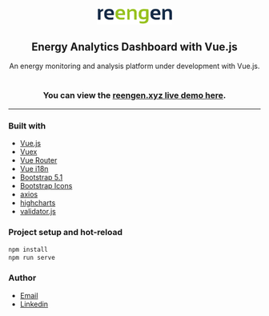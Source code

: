 <p align="center"><img src="src/assets/logo.png" width="150"/></p>
<h2 align="center"> Energy Analytics Dashboard with Vue.js</h2>
<p align="center">An energy monitoring and analysis platform under development with Vue.js.<br /><br />
<h3  align="center">You can view the <a href="https://reengen.xyz/">reengen.xyz live demo here</a>.</h3>
</p>
<hr />


### Built with

- [Vue.js](https://vuejs.org/)
- [Vuex](https://vuex.vuejs.org/)
- [Vue Router](https://router.vuejs.org/)
- [Vue i18n](https://kazupon.github.io/vue-i18n/)
- [Bootstrap 5.1](https://getbootstrap.com/)
- [Bootstrap Icons](https://icons.getbootstrap.com/)
- [axios](https://axios-http.com/)
- [highcharts](https://www.highcharts.com/)
- [validator.js](https://github.com/validatorjs/validator.js)

### Project setup and hot-reload
```
npm install
npm run serve
```

### Author

- [Email](mailto:sinanksu@gmail.com)
- [Linkedin](https://www.linkedin.com/in/sinanaksu/)